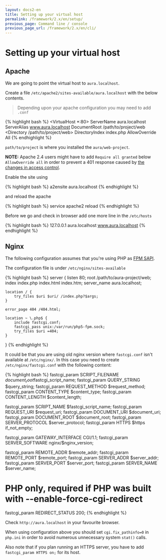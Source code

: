 ```yaml
---
layout: docs2-en
title: Setting up your virtual host
permalink: /framework/2.x/en/setup/
previous_page: Command line / console
previous_page_url: /framework/2.x/en/cli/
---
```


# Setting up your virtual host

## Apache

We are going to point the virtual host to `aura.localhost`.

Create a file `/etc/apache2/sites-available/aura.localhost` with the below contents.

> Depending upon your apache configuration you may need to add `.conf`

{% highlight bash %}
<VirtualHost *:80>
    ServerName aura.localhost
    ServerAlias www.aura.localhost
    DocumentRoot /path/to/project/web
    <Directory /path/to/project/web>
        DirectoryIndex index.php
        AllowOverride All
    </directory>
</VirtualHost>
{% endhighlight %}

`path/to/project` is where you installed the `aura/web-project`.

**NOTE:** Apache 2.4 users might have to add `Require all granted` below `AllowOverride all` in order to prevent a 401 response caused by [the changes in access control](https://httpd.apache.org/docs/2.4/upgrading.html#access).

Enable the site using

{% highlight bash %}
a2ensite aura.localhost
{% endhighlight %}

and reload the apache

{% highlight bash %}
service apache2 reload
{% endhighlight %}

Before we go and check in browser add one more line in the `/etc/hosts`

{% highlight bash %}
127.0.0.1   aura.localhost www.aura.localhost
{% endhighlight %}

## Nginx

The following configuration assumes that you're using PHP as [FPM SAPI](http://php.net/install.fpm).

The configuration file is under `/etc/nginx/sites-available`

{% highlight bash %}
server {
    listen   80;
    root /path/to/aura-project/web;
    index index.php index.html index.htm;
    server_name aura.localhost;

    location / {
        try_files $uri $uri/ /index.php?$args;
    }

    error_page 404 /404.html;

    location ~ \.php$ {
        include fastcgi.conf;
        fastcgi_pass unix:/var/run/php5-fpm.sock;
        try_files $uri =404;
    }
}
{% endhighlight %}

It could be that you are using old nginx version where `fastcgi.conf` isn't available at `/etc/nginx/`.
In this case you need to create `/etc/nginx/fastcgi.conf` with the following content:

{% highlight bash %}
fastcgi_param  SCRIPT_FILENAME    $document_root$fastcgi_script_name;
fastcgi_param  QUERY_STRING       $query_string;
fastcgi_param  REQUEST_METHOD     $request_method;
fastcgi_param  CONTENT_TYPE       $content_type;
fastcgi_param  CONTENT_LENGTH     $content_length;

fastcgi_param  SCRIPT_NAME        $fastcgi_script_name;
fastcgi_param  REQUEST_URI        $request_uri;
fastcgi_param  DOCUMENT_URI       $document_uri;
fastcgi_param  DOCUMENT_ROOT      $document_root;
fastcgi_param  SERVER_PROTOCOL    $server_protocol;
fastcgi_param  HTTPS              $https if_not_empty;

fastcgi_param  GATEWAY_INTERFACE  CGI/1.1;
fastcgi_param  SERVER_SOFTWARE    nginx/$nginx_version;

fastcgi_param  REMOTE_ADDR        $remote_addr;
fastcgi_param  REMOTE_PORT        $remote_port;
fastcgi_param  SERVER_ADDR        $server_addr;
fastcgi_param  SERVER_PORT        $server_port;
fastcgi_param  SERVER_NAME        $server_name;

# PHP only, required if PHP was built with --enable-force-cgi-redirect
fastcgi_param  REDIRECT_STATUS    200;
{% endhighlight %}

Check `http://aura.localhost` in your favourite browser.

When using configuration above you should set `cgi.fix_pathinfo=0` in `php.ini` in order to avoid numerous unnecessary system `stat()` calls.

Also note that if you plan running an HTTPS server, you have to add `fastcgi_param HTTPS on;` for its host.

